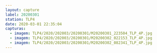 ```yaml
---
layout: capture
label: 20200301
station: TLP4
date: 2020-03-01 22:35:04
capturas:
  - imagem: TLP4/2020/202003/20200301/M20200301_223504_TLP_4P.jpg
  - imagem: TLP4/2020/202003/20200301/M20200302_022153_TLP_4P.jpg
  - imagem: TLP4/2020/202003/20200301/M20200302_082341_TLP_4P.jpg
---
```


